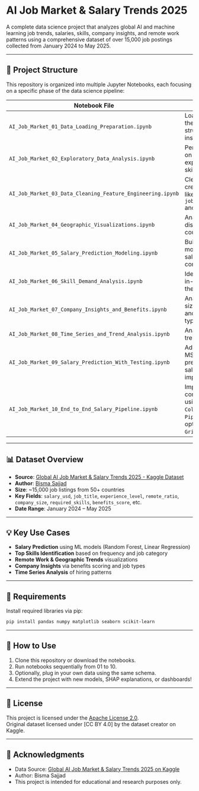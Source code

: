 
# AI Job Market & Salary Trends 2025

A complete data science project that analyzes global AI and machine learning job trends, salaries, skills, company insights, and remote work patterns using a comprehensive dataset of over 15,000 job postings collected from January 2024 to May 2025.

---

## 📁 Project Structure

This repository is organized into multiple Jupyter Notebooks, each focusing on a specific phase of the data science pipeline:

| Notebook File | Description |
|---------------|-------------|
| `AI_Job_Market_01_Data_Loading_Preparation.ipynb` | Loads and explores the raw dataset for structure and initial insights. |
| `AI_Job_Market_02_Exploratory_Data_Analysis.ipynb` | Performs visual EDA on salaries, experience levels, skills, and more. |
| `AI_Job_Market_03_Data_Cleaning_Feature_Engineering.ipynb` | Cleans the data and creates new features like `job_posting_duration` and `remote_friendly`. |
| `AI_Job_Market_04_Geographic_Visualizations.ipynb` | Analyzes trends and distributions across countries. |
| `AI_Job_Market_05_Salary_Prediction_Modeling.ipynb` | Builds a regression model to predict salaries from job and company features. |
| `AI_Job_Market_06_Skill_Demand_Analysis.ipynb` | Identifies the most in-demand skills and their frequency. |
| `AI_Job_Market_07_Company_Insights_and_Benefits.ipynb` | Analyzes company size, benefits scores, and employment types. |
| `AI_Job_Market_08_Time_Series_and_Trend_Analysis.ipynb` | Analyzes job posting trends over time. |
| `AI_Job_Market_09_Salary_Prediction_With_Testing.ipynb` | Adds evaluation (R², MSE), comparison of predicted vs actual salaries, and feature importance. |
| `AI_Job_Market_10_End_to_End_Salary_Pipeline.ipynb` | Implements a complete ML pipeline using `ColumnTransformer`, `Pipeline`, and optional `GridSearchCV`. |

---

## 📊 Dataset Overview

- **Source**: [Global AI Job Market & Salary Trends 2025 - Kaggle Dataset](https://www.kaggle.com/datasets/bismasajjad/global-ai-job-market-and-salary-trends-2025)
- **Author**: [Bisma Sajjad](https://www.kaggle.com/bismasajjad)
- **Size**: ~15,000 job listings from 50+ countries
- **Key Fields**: `salary_usd`, `job_title`, `experience_level`, `remote_ratio`, `company_size`, `required_skills`, `benefits_score`, etc.
- **Date Range**: January 2024 – May 2025

---

## 💡 Key Use Cases

- **Salary Prediction** using ML models (Random Forest, Linear Regression)
- **Top Skills Identification** based on frequency and job category
- **Remote Work & Geographic Trends** visualizations
- **Company Insights** via benefits scoring and job types
- **Time Series Analysis** of hiring patterns

---

## 🧰 Requirements

Install required libraries via pip:

```bash
pip install pandas numpy matplotlib seaborn scikit-learn
```

---

## 📌 How to Use

1. Clone this repository or download the notebooks.
2. Run notebooks sequentially from 01 to 10.
3. Optionally, plug in your own data using the same schema.
4. Extend the project with new models, SHAP explanations, or dashboards!

---

## 📜 License

This project is licensed under the [Apache License 2.0](https://www.apache.org/licenses/LICENSE-2.0).  
Original dataset licensed under [CC BY 4.0] by the dataset creator on Kaggle.

---

## 🙌 Acknowledgments

- Data Source: [Global AI Job Market & Salary Trends 2025 on Kaggle](https://www.kaggle.com/datasets/bismasajjad/global-ai-job-market-and-salary-trends-2025)
- Author: Bisma Sajjad
- This project is intended for educational and research purposes only.
